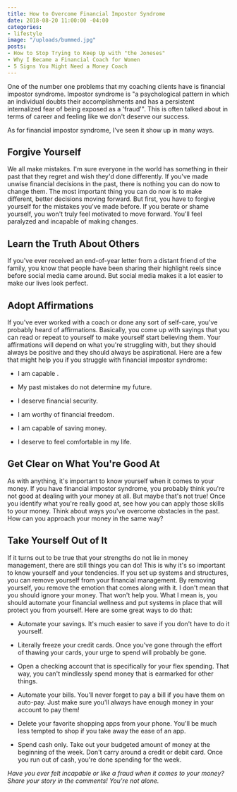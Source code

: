 ```yaml
---
title: How to Overcome Financial Impostor Syndrome
date: 2018-08-20 11:00:00 -04:00
categories:
- lifestyle
image: "/uploads/bummed.jpg"
posts:
- How to Stop Trying to Keep Up with "the Joneses"
- Why I Became a Financial Coach for Women
- 5 Signs You Might Need a Money Coach
---
```


One of the number one problems that my coaching clients have is financial impostor syndrome. Impostor syndrome is "a psychological pattern in which an individual doubts their accomplishments and has a persistent internalized fear of being exposed as a 'fraud'". This is often talked about in terms of career and feeling like we don't deserve our success. 

As for financial impostor syndrome, I've seen it show up in many ways.

## Forgive Yourself

We all make mistakes. I'm sure everyone in the world has something in their past that they regret and wish they'd done differently. If you've made unwise financial decisions in the past, there is nothing you can do now to change them. The most important thing you can do now is to make different, better decisions moving forward. But first, you have to forgive yourself for the mistakes you've made before. If you berate or shame yourself, you won't truly feel motivated to move forward. You'll feel paralyzed and incapable of making changes. 

## Learn the Truth About Others

If you've ever received an end-of-year letter from a distant friend of the family, you know that people have been sharing their highlight reels since before social media came around. But social media makes it a lot easier to make our lives look perfect.

## Adopt Affirmations

If you've ever worked with a coach or done any sort of self-care, you've probably heard of affirmations. Basically, you come up with sayings that you can read or repeat to yourself to make yourself start believing them. Your affirmations will depend on what you're struggling with, but they should always be positive and they should always be aspirational. Here are a few that might help you if you struggle with financial impostor syndrome:

* I am capable .

* My past mistakes do not determine my future.

* I deserve financial security.

* I am worthy of financial freedom.

* I am capable of saving money.

* I deserve to feel comfortable in my life.

## Get Clear on What You're Good At

As with anything, it's important to know yourself when it comes to your money. If you have financial impostor syndrome, you probably think you're not good at dealing with your money at all. But maybe that's not true! Once you identify what you're really good at, see how you can apply those skills to your money. Think about ways you've overcome obstacles in the past. How can you approach your money in the same way?

## Take Yourself Out of It

If it turns out to be true that your strengths do not lie in money management, there are still things you can do! This is why it's so important to know yourself and your tendencies. If you set up systems and structures, you can remove yourself from your financial management. By removing yourself, you remove the emotion that comes along with it. I don't mean that you should ignore your money. That won't help you. What I mean is, you should automate your financial wellness and put systems in place that will protect you from yourself. Here are some great ways to do that:

* Automate your savings. It's much easier to save if you don't have to do it yourself.

* Literally freeze your credit cards. Once you've gone through the effort of thawing your cards, your urge to spend will probably be gone.

* Open a checking account that is specifically for your flex spending. That way, you can't mindlessly spend money that is earmarked for other things.

* Automate your bills. You'll never forget to pay a bill if you have them on auto-pay. Just make sure you'll always have enough money in your account to pay them!

* Delete your favorite shopping apps from your phone. You'll be much less tempted to shop if you take away the ease of an app.

* Spend cash only. Take out your budgeted amount of money at the beginning of the week. Don't carry around a credit or debit card. Once you run out of cash, you're done spending for the week.

*Have you ever felt incapable or like a fraud when it comes to your money? Share your story in the comments! You're not alone.*